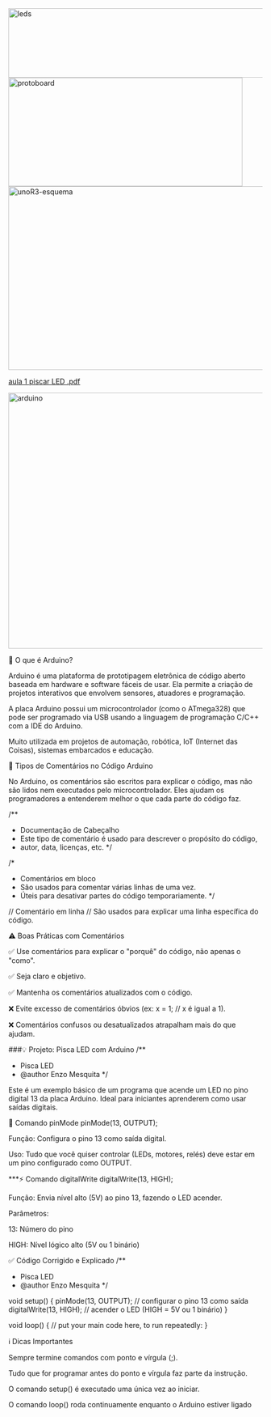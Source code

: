 <img width="543" height="137" alt="leds" src="https://github.com/user-attachments/assets/1a5c4da7-cd00-42e2-a239-dbcbdfe178db" />

<img width="464" height="215" alt="protoboard" src="https://github.com/user-attachments/assets/533f4452-17c6-4bd5-80eb-9b5b626298da" />

<img width="512" height="363" alt="unoR3-esquema" src="https://github.com/user-attachments/assets/e717c222-665c-40bd-956a-7905dbd920d3" />

[aula 1 piscar LED .pdf](https://github.com/user-attachments/files/22216669/aula.1.piscar.LED.pdf)


<img width="671" height="506" alt="arduino" src="https://github.com/user-attachments/assets/d904c6ad-c5ff-45d5-9576-4ac05378baea" />

📌 O que é Arduino?

Arduino é uma plataforma de prototipagem eletrônica de código aberto baseada em hardware e software fáceis de usar. Ela permite a criação de projetos interativos que envolvem sensores, atuadores e programação.

A placa Arduino possui um microcontrolador (como o ATmega328) que pode ser programado via USB usando a linguagem de programação C/C++ com a IDE do Arduino.

Muito utilizada em projetos de automação, robótica, IoT (Internet das Coisas), sistemas embarcados e educação.

🧾 Tipos de Comentários no Código Arduino

No Arduino, os comentários são escritos para explicar o código, mas não são lidos nem executados pelo microcontrolador. Eles ajudam os programadores a entenderem melhor o que cada parte do código faz.

/**
 * Documentação de Cabeçalho
 * Este tipo de comentário é usado para descrever o propósito do código,
 * autor, data, licenças, etc.
 */

/*
 * Comentários em bloco
 * São usados para comentar várias linhas de uma vez.
 * Úteis para desativar partes do código temporariamente.
 */

// Comentário em linha
// São usados para explicar uma linha específica do código.

⚠️ Boas Práticas com Comentários

✅ Use comentários para explicar o "porquê" do código, não apenas o "como".

✅ Seja claro e objetivo.

✅ Mantenha os comentários atualizados com o código.

❌ Evite excesso de comentários óbvios (ex: x = 1; // x é igual a 1).

❌ Comentários confusos ou desatualizados atrapalham mais do que ajudam.


###💡 Projeto: Pisca LED com Arduino
/**
 * Pisca LED
 * @author Enzo Mesquita
 */


Este é um exemplo básico de um programa que acende um LED no pino digital 13 da placa Arduino. Ideal para iniciantes aprenderem como usar saídas digitais.

🔧 Comando pinMode
pinMode(13, OUTPUT);


Função: Configura o pino 13 como saída digital.

Uso: Tudo que você quiser controlar (LEDs, motores, relés) deve estar em um pino configurado como OUTPUT.

***⚡ Comando digitalWrite
digitalWrite(13, HIGH);


Função: Envia nível alto (5V) ao pino 13, fazendo o LED acender.

Parâmetros:

13: Número do pino

HIGH: Nível lógico alto (5V ou 1 binário)

✅ Código Corrigido e Explicado
/**
 * Pisca LED
 * @author Enzo Mesquita
 */

void setup() {
  pinMode(13, OUTPUT); // configurar o pino 13 como saída
  digitalWrite(13, HIGH); // acender o LED (HIGH = 5V ou 1 binário)
}

void loop() {
  // put your main code here, to run repeatedly:
}

ℹ️ Dicas Importantes

Sempre termine comandos com ponto e vírgula (;).

Tudo que for programar antes do ponto e vírgula faz parte da instrução.

O comando setup() é executado uma única vez ao iniciar.

O comando loop() roda continuamente enquanto o Arduino estiver ligado
